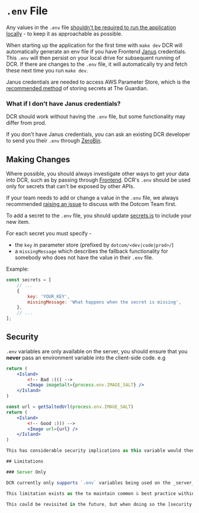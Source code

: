 # `.env` File

Any values in the `.env` file [shouldn't be required to run the application locally](../values/README.md#env-shouldnt-be-required) - to keep it as approachable as possible.

When starting up the application for the first time with `make dev` DCR will automatically generate an env file if you have Frontend [Janus](https://janus.gutools.co.uk/) credentials.
This `.env` will then persist on your local drive for subsequent running of DCR. If there are changes to the `.env` file, it will automatically try and fetch these next time you run `make dev`.

Janus credentials are needed to access AWS Parameter Store, which is the [recommended method](https://github.com/guardian/dotcom-rendering/issues/4823) of storing secrets at The Guardian.

### What if I don't have Janus credentials?

DCR should work without having the `.env` file, but some functionality may differ from prod.

If you don't have Janus credentials, you can ask an existing DCR developer to send you their `.env` through [ZeroBin](https://zerobin.gutools.co.uk/).

## Making Changes

Where possible, you should always investigate other ways to get your data into DCR, such as by passing through [Frontend](https://github.com/guardian/frontend). DCR's `.env` should be used only for secrets that can't be exposed by other APIs.

If your team needs to add or change a value in the `.env` file, we always recommended [raising an issue](https://github.com/guardian/dotcom-rendering/issues/new) to discuss with the Dotcom Team first.

To add a secret to the `.env` file, you should update [secrets.js](../../scripts/secrets.js) to include your new item.

For each secret you must specify -

-   the `key` in parameter store (prefixed by `dotcom/<dev|code|prod>/`)
-   a `missingMessage` which describes the fallback functionality for somebody who does not have the value in their `.env` file.

Example:

```js
const secrets = [
    // ...
    {
        key: 'YOUR_KEY',
        missingMessage: 'What happens when the secret is missing',
    },
    // ...
];
```

## Security

`.env` variables are only available on the server, you should ensure that you **never** pass an environment variable into the client-side code.
e.g

```jsx
return (
    <Island>
	    <!-- Bad :((( -->
	    <Image imageSalt={process.env.IMAGE_SALT} />
    </Island>
)

const url = getSaltedUrl(process.env.IMAGE_SALT)
return (
    <Island>
	    <!-- Good :))) -->
	    <Image url={url} />
    </Island>
)

This has considerable security implications as this variable would then be available to any consumer of the site.

## Limitations

### Server Only

DCR currently only supports `.env` variables being used on the _server_, not the client.

This limitation exists as the to maintain common & best practice within the organisation, we want to ensure that a re-deploy of the application would involve fetching a fresh environment variable. This means we cannot [inject environment variables through webpack](https://www.npmjs.com/package/dotenv-webpack) (which is done at build time) - and instead we load the dotenv directly when running the server bundle.

This could be revisited in the future, but when doing so the [security implications](#security) of having `.env` variables available on the client should be considered and documented.
